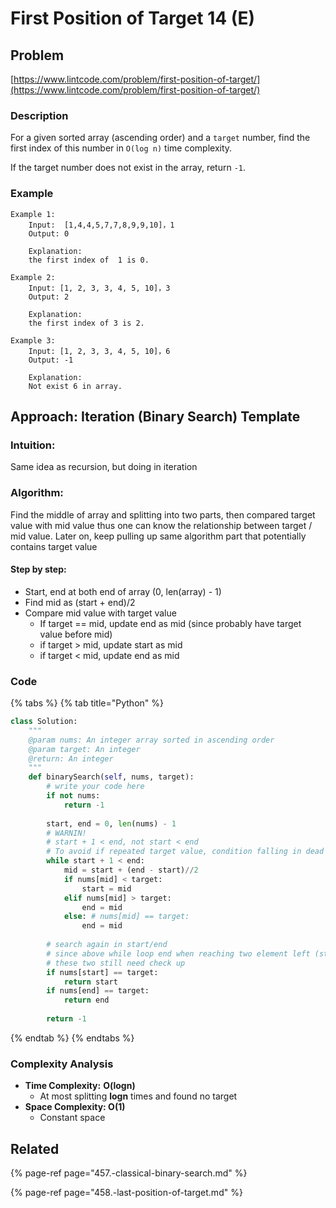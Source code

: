 # First Position of Target 14 \(E\)

## Problem

[https://www.lintcode.com/problem/first-position-of-target/](https://www.lintcode.com/problem/first-position-of-target/)

### Description

For a given sorted array \(ascending order\) and a `target` number, find the first index of this number in `O(log n)` time complexity.

If the target number does not exist in the array, return `-1`.

### Example

```text
Example 1:
	Input:  [1,4,4,5,7,7,8,9,9,10]，1
	Output: 0
	
	Explanation: 
	the first index of  1 is 0.

Example 2:
	Input: [1, 2, 3, 3, 4, 5, 10]，3
	Output: 2
	
	Explanation: 
	the first index of 3 is 2.

Example 3:
	Input: [1, 2, 3, 3, 4, 5, 10]，6
	Output: -1
	
	Explanation: 
	Not exist 6 in array.
```

## Approach: Iteration \(Binary Search\) Template

### Intuition:

Same idea as recursion, but doing in iteration

### Algorithm: 

Find the middle of array and splitting into two parts, then compared target value with mid value thus one can know the relationship between target / mid value. Later on, keep pulling up same algorithm part that potentially contains target value

#### Step by step: 

* Start, end at both end of array \(0, len\(array\) - 1\)
* Find mid as \(start + end\)/2
* Compare mid value with target value
  * If target == mid, update end as mid \(since probably have target value before mid\)
  * if target &gt; mid, update start as mid
  * if target &lt; mid, update end as mid

### Code

{% tabs %}
{% tab title="Python" %}
```python
class Solution:
    """
    @param nums: An integer array sorted in ascending order
    @param target: An integer
    @return: An integer
    """
    def binarySearch(self, nums, target):
        # write your code here
        if not nums:
            return -1
        
        start, end = 0, len(nums) - 1
        # WARNIN!
        # start + 1 < end, not start < end
        # To avoid if repeated target value, condition falling in dead lock 
        while start + 1 < end:
            mid = start + (end - start)//2
            if nums[mid] < target:
                start = mid
            elif nums[mid] > target:
                end = mid
            else: # nums[mid] == target:
                end = mid
        
        # search again in start/end
        # since above while loop end when reaching two element left (start + end)
        # these two still need check up 
        if nums[start] == target:
            return start
        if nums[end] == target:
            return end
        
        return -1
```
{% endtab %}
{% endtabs %}

### Complexity Analysis

* **Time Complexity:** **O\(logn\)**
  * At most splitting **logn** times and found no target
* **Space Complexity: O\(1\)**
  * Constant space

## Related

{% page-ref page="457.-classical-binary-search.md" %}

{% page-ref page="458.-last-position-of-target.md" %}




